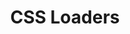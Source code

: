 ---
title: 'CSS Loaders'
description: 'The Biggest Collection of Loading Animations'
link: 'https://css-loaders.com/'
imageURL: 'https://res.cloudinary.com/dc6mrv5cb/image/upload/v1718795847/personal-resources/css/css-loaders.com__ftoyg2_hmqwzh.webp'
---